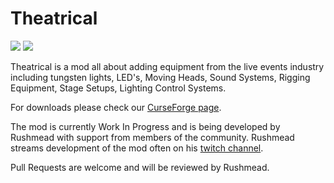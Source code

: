 # Theatrical

[![](https://dev.azure.com/theknights/Rushmeads%20Stuff/_apis/build/status/Theatrical%20Forge%201.16)](https://dev.azure.com/theknights/Rushmeads%20Stuff/_build/latest?definitionId=6)
[![](https://img.shields.io/discord/481830554447118371.svg?label=Join%20our%20Discord)](https://discord.gg/7qMs5d6)

Theatrical is a mod all about adding equipment from the live events industry including tungsten lights, LED's, Moving Heads, Sound Systems, Rigging Equipment, Stage Setups, Lighting Control Systems.

For downloads please check our [CurseForge page](https://www.curseforge.com/minecraft/mc-mods/theatrical).

The mod is currently Work In Progress and is being developed by Rushmead with support from members of the community. Rushmead streams development of the mod often on his [twitch channel](https://twitch.tv/Rushmead).

Pull Requests are welcome and will be reviewed by Rushmead.

